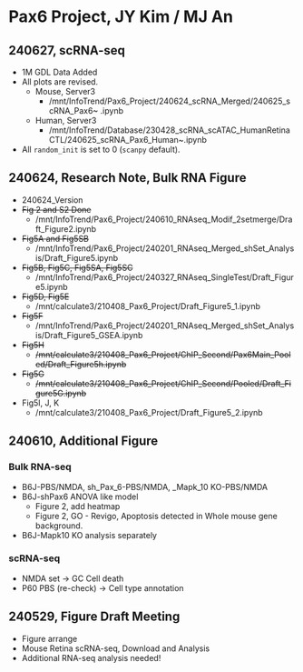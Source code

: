 # Pax6 Project, JY Kim / MJ An

## 240627, scRNA-seq

* 1M GDL Data Added
* All plots are revised.
  * Mouse, Server3
    * /mnt/InfoTrend/Pax6\_Project/240624\_scRNA\_Merged/240625\_scRNA\_Pax6\~ .ipynb
  * Human, Server3
    * /mnt/InfoTrend/Database/230428\_scRNA\_scATAC\_HumanRetinaCTL/240625\_scRNA\_Pax6\_Human\~.ipynb
* All `random_init` is set to 0 (`scanpy` default).

## 240624, Research Note, Bulk RNA Figure

* 240624\_Version
* ~~Fig 2 and S2 Done~~
  * /mnt/InfoTrend/Pax6\_Project/240610\_RNAseq\_Modif\_2setmerge/Draft\_Figure2.ipynb
* ~~Fig5A and Fig5SB~~
  * /mnt/InfoTrend/Pax6\_Project/240201\_RNAseq\_Merged\_shSet\_Analysis/Draft\_Figure5.ipynb
* ~~Fig5B, Fig5C, Fig5SA, Fig5SC~~
  * /mnt/InfoTrend/Pax6\_Project/240327\_RNAseq\_SingleTest/Draft\_Figure5.ipynb
* ~~Fig5D, Fig5E~~&#x20;
  * /mnt/calculate3/210408\_Pax6\_Project/Draft\_Figure5\_1.ipynb
* ~~Fig5F~~&#x20;
  * /mnt/InfoTrend/Pax6\_Project/240201\_RNAseq\_Merged\_shSet\_Analysis/Draft\_Figure5\_GSEA.ipynb
* ~~Fig5H~~&#x20;
  * ~~/mnt/calculate3/210408\_Pax6\_Project/ChIP\_Second/Pax6Main\_Pooled/Draft\_Figure5h.ipynb~~
* ~~Fig5G~~&#x20;
  * ~~/mnt/calculate3/210408\_Pax6\_Project/ChIP\_Second/Pooled/Draft\_Figure5G.ipynb~~
* Fig5I, J, K&#x20;
  * /mnt/calculate3/210408\_Pax6\_Project/Draft\_Figure5\_2.ipynb

## 240610, Additional Figure

### Bulk RNA-seq

* B6J-PBS/NMDA, sh_Pax_6-PBS/NMDA, _Mapk_10 KO-PBS/NMDA
* B6J-shPax6 ANOVA like model
  * Figure 2, add heatmap
  * Figure 2, GO - Revigo, Apoptosis detected in Whole mouse gene background.
* B6J-Mapk10 KO analysis separately&#x20;

### scRNA-seq&#x20;

* NMDA set -> GC Cell death
* P60 PBS (re-check) -> Cell type annotation

## 240529, Figure Draft Meeting

* Figure arrange
* Mouse Retina scRNA-seq, Download and Analysis
* Additional RNA-seq analysis needed!
